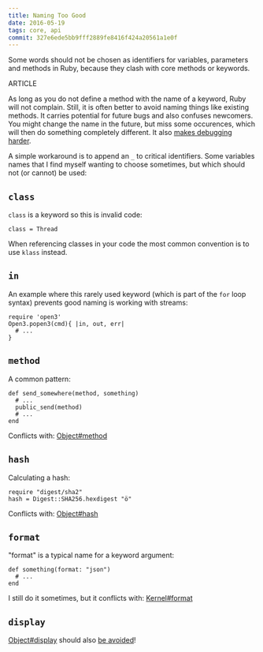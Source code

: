 ```yaml
---
title: Naming Too Good
date: 2016-05-19
tags: core, api
commit: 327e6ede5bb9fff2889fe8416f424a20561a1e0f
---
```


Some words should not be chosen as identifiers for variables, parameters and methods in Ruby, because they clash with core methods or keywords.

ARTICLE

As long as you do not define a method with the name of a keyword, Ruby will not complain. Still, it is often better to avoid naming things like existing methods. It carries potential for future bugs and also confuses newcomers. You might change the name in the future, but miss some occurences, which will then do something completely different. It also [makes debugging harder](https://tenderlovemaking.com/2016/02/05/i-am-a-puts-debuggerer.html#what-if-the-thing-implements-the-method-method).

A simple workaround is to append an `_` to critical identifiers. Some variables names that I find myself wanting to choose sometimes, but which should not (or cannot) be used:

## `class`

`class` is a keyword so this is invalid code:

    class = Thread

When referencing classes in your code the most common convention is to use `klass` instead.

## `in`

An example where this rarely used keyword (which is part of the `for` loop syntax) prevents good naming is working with streams:

    require 'open3'
    Open3.popen3(cmd){ |in, out, err|
      # ...
    }

## `method`

A common pattern:

    def send_somewhere(method, something)
      # ...
      public_send(method)
      # ...
    end

Conflicts with: [Object#method](http://ruby-doc.org/core/Object.html#method-i-method)

## `hash`

Calculating a hash:

    require "digest/sha2"
    hash = Digest::SHA256.hexdigest "ö"

Conflicts with: [Object#hash](http://ruby-doc.org/core/Object.html#method-i-hash)

## `format`

"format" is a typical name for a keyword argument:

    def something(format: "json")
      # ...
    end

I still do it sometimes, but it conflicts with: [Kernel#format](http://ruby-doc.org/core/Kernel.html#method-i-format)

## `display`

[Object#display](http://ruby-doc.org/core/Object.html#method-i-display) should also [be avoided](https://chrisarcand.com/the-search-for-class0x0000001ab51700/)!
